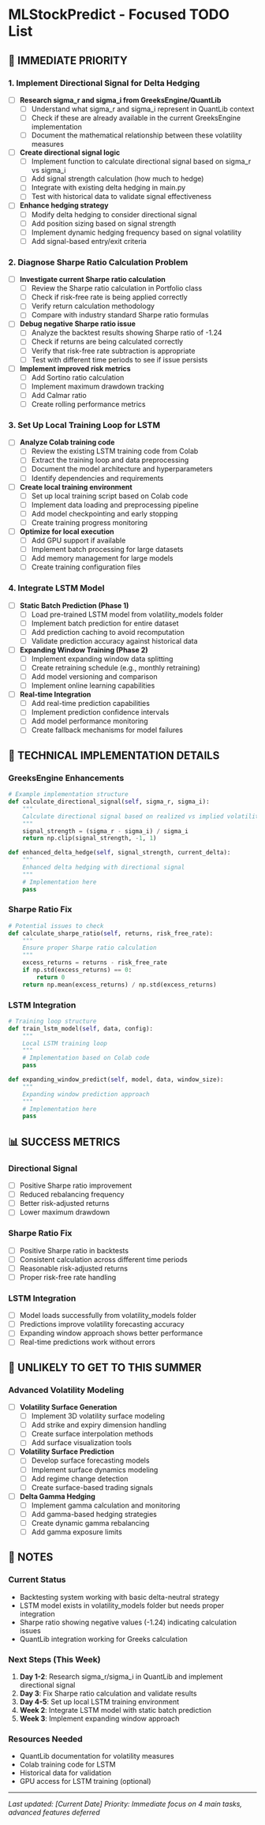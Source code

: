# MLStockPredict - Focused TODO List

## 🎯 IMMEDIATE PRIORITY

### 1. Implement Directional Signal for Delta Hedging
- [ ] **Research sigma_r and sigma_i from GreeksEngine/QuantLib**
  - [ ] Understand what sigma_r and sigma_i represent in QuantLib context
  - [ ] Check if these are already available in the current GreeksEngine implementation
  - [ ] Document the mathematical relationship between these volatility measures

- [ ] **Create directional signal logic**
  - [ ] Implement function to calculate directional signal based on sigma_r vs sigma_i
  - [ ] Add signal strength calculation (how much to hedge)
  - [ ] Integrate with existing delta hedging in main.py
  - [ ] Test with historical data to validate signal effectiveness

- [ ] **Enhance hedging strategy**
  - [ ] Modify delta hedging to consider directional signal
  - [ ] Add position sizing based on signal strength
  - [ ] Implement dynamic hedging frequency based on signal volatility
  - [ ] Add signal-based entry/exit criteria

### 2. Diagnose Sharpe Ratio Calculation Problem
- [ ] **Investigate current Sharpe ratio calculation**
  - [ ] Review the Sharpe ratio calculation in Portfolio class
  - [ ] Check if risk-free rate is being applied correctly
  - [ ] Verify return calculation methodology
  - [ ] Compare with industry standard Sharpe ratio formulas

- [ ] **Debug negative Sharpe ratio issue**
  - [ ] Analyze the backtest results showing Sharpe ratio of -1.24
  - [ ] Check if returns are being calculated correctly
  - [ ] Verify that risk-free rate subtraction is appropriate
  - [ ] Test with different time periods to see if issue persists

- [ ] **Implement improved risk metrics**
  - [ ] Add Sortino ratio calculation
  - [ ] Implement maximum drawdown tracking
  - [ ] Add Calmar ratio
  - [ ] Create rolling performance metrics

### 3. Set Up Local Training Loop for LSTM
- [ ] **Analyze Colab training code**
  - [ ] Review the existing LSTM training code from Colab
  - [ ] Extract the training loop and data preprocessing
  - [ ] Document the model architecture and hyperparameters
  - [ ] Identify dependencies and requirements

- [ ] **Create local training environment**
  - [ ] Set up local training script based on Colab code
  - [ ] Implement data loading and preprocessing pipeline
  - [ ] Add model checkpointing and early stopping
  - [ ] Create training progress monitoring

- [ ] **Optimize for local execution**
  - [ ] Add GPU support if available
  - [ ] Implement batch processing for large datasets
  - [ ] Add memory management for large models
  - [ ] Create training configuration files

### 4. Integrate LSTM Model
- [ ] **Static Batch Prediction (Phase 1)**
  - [ ] Load pre-trained LSTM model from volatility_models folder
  - [ ] Implement batch prediction for entire dataset
  - [ ] Add prediction caching to avoid recomputation
  - [ ] Validate prediction accuracy against historical data

- [ ] **Expanding Window Training (Phase 2)**
  - [ ] Implement expanding window data splitting
  - [ ] Create retraining schedule (e.g., monthly retraining)
  - [ ] Add model versioning and comparison
  - [ ] Implement online learning capabilities

- [ ] **Real-time Integration**
  - [ ] Add real-time prediction capabilities
  - [ ] Implement prediction confidence intervals
  - [ ] Add model performance monitoring
  - [ ] Create fallback mechanisms for model failures

## 🔧 TECHNICAL IMPLEMENTATION DETAILS

### GreeksEngine Enhancements
```python
# Example implementation structure
def calculate_directional_signal(self, sigma_r, sigma_i):
    """
    Calculate directional signal based on realized vs implied volatility
    """
    signal_strength = (sigma_r - sigma_i) / sigma_i
    return np.clip(signal_strength, -1, 1)

def enhanced_delta_hedge(self, signal_strength, current_delta):
    """
    Enhanced delta hedging with directional signal
    """
    # Implementation here
    pass
```

### Sharpe Ratio Fix
```python
# Potential issues to check
def calculate_sharpe_ratio(self, returns, risk_free_rate):
    """
    Ensure proper Sharpe ratio calculation
    """
    excess_returns = returns - risk_free_rate
    if np.std(excess_returns) == 0:
        return 0
    return np.mean(excess_returns) / np.std(excess_returns)
```

### LSTM Integration
```python
# Training loop structure
def train_lstm_model(self, data, config):
    """
    Local LSTM training loop
    """
    # Implementation based on Colab code
    pass

def expanding_window_predict(self, model, data, window_size):
    """
    Expanding window prediction approach
    """
    # Implementation here
    pass
```

## 📊 SUCCESS METRICS

### Directional Signal
- [ ] Positive Sharpe ratio improvement
- [ ] Reduced rebalancing frequency
- [ ] Better risk-adjusted returns
- [ ] Lower maximum drawdown

### Sharpe Ratio Fix
- [ ] Positive Sharpe ratio in backtests
- [ ] Consistent calculation across different time periods
- [ ] Reasonable risk-adjusted returns
- [ ] Proper risk-free rate handling

### LSTM Integration
- [ ] Model loads successfully from volatility_models folder
- [ ] Predictions improve volatility forecasting accuracy
- [ ] Expanding window approach shows better performance
- [ ] Real-time predictions work without errors

## 🚫 UNLIKELY TO GET TO THIS SUMMER

### Advanced Volatility Modeling
- [ ] **Volatility Surface Generation**
  - [ ] Implement 3D volatility surface modeling
  - [ ] Add strike and expiry dimension handling
  - [ ] Create surface interpolation methods
  - [ ] Add surface visualization tools

- [ ] **Volatility Surface Prediction**
  - [ ] Develop surface forecasting models
  - [ ] Implement surface dynamics modeling
  - [ ] Add regime change detection
  - [ ] Create surface-based trading signals

- [ ] **Delta Gamma Hedging**
  - [ ] Implement gamma calculation and monitoring
  - [ ] Add gamma-based hedging strategies
  - [ ] Create dynamic gamma rebalancing
  - [ ] Add gamma exposure limits

## 📝 NOTES

### Current Status
- Backtesting system working with basic delta-neutral strategy
- LSTM model exists in volatility_models folder but needs proper integration
- Sharpe ratio showing negative values (-1.24) indicating calculation issues
- QuantLib integration working for Greeks calculation

### Next Steps (This Week)
1. **Day 1-2**: Research sigma_r/sigma_i in QuantLib and implement directional signal
2. **Day 3**: Fix Sharpe ratio calculation and validate results
3. **Day 4-5**: Set up local LSTM training environment
4. **Week 2**: Integrate LSTM model with static batch prediction
5. **Week 3**: Implement expanding window approach

### Resources Needed
- QuantLib documentation for volatility measures
- Colab training code for LSTM
- Historical data for validation
- GPU access for LSTM training (optional)

---

*Last updated: [Current Date]*
*Priority: Immediate focus on 4 main tasks, advanced features deferred* 